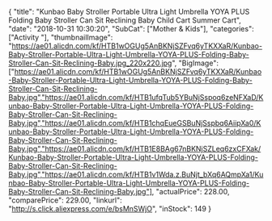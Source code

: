 {
	"title": "Kunbao Baby Stroller Portable Ultra Light Umbrella YOYA PLUS Folding Baby Stroller Can Sit Reclining Baby Child Cart Summer Cart",
	"date": "2018-10-31 10:30:20",
	"SubCat": ["Mother & Kids"],
	"categories": ["Activity "],
	"thumbnailImage": "https://ae01.alicdn.com/kf/HTB1wOGUg5AnBKNjSZFvq6yTKXXaR/Kunbao-Baby-Stroller-Portable-Ultra-Light-Umbrella-YOYA-PLUS-Folding-Baby-Stroller-Can-Sit-Reclining-Baby.jpg_220x220.jpg",
	"BigImage": ["https://ae01.alicdn.com/kf/HTB1wOGUg5AnBKNjSZFvq6yTKXXaR/Kunbao-Baby-Stroller-Portable-Ultra-Light-Umbrella-YOYA-PLUS-Folding-Baby-Stroller-Can-Sit-Reclining-Baby.jpg","https://ae01.alicdn.com/kf/HTB1ufqTub5YBuNjSspoq6zeNFXaD/Kunbao-Baby-Stroller-Portable-Ultra-Light-Umbrella-YOYA-PLUS-Folding-Baby-Stroller-Can-Sit-Reclining-Baby.jpg","https://ae01.alicdn.com/kf/HTB1chqEueGSBuNjSspbq6AiipXa0/Kunbao-Baby-Stroller-Portable-Ultra-Light-Umbrella-YOYA-PLUS-Folding-Baby-Stroller-Can-Sit-Reclining-Baby.jpg","https://ae01.alicdn.com/kf/HTB1E8BAg67nBKNjSZLeq6zxCFXak/Kunbao-Baby-Stroller-Portable-Ultra-Light-Umbrella-YOYA-PLUS-Folding-Baby-Stroller-Can-Sit-Reclining-Baby.jpg","https://ae01.alicdn.com/kf/HTB1v1Wda.z.BuNjt_bXq6AQmpXa1/Kunbao-Baby-Stroller-Portable-Ultra-Light-Umbrella-YOYA-PLUS-Folding-Baby-Stroller-Can-Sit-Reclining-Baby.jpg"],
	"actualPrice": 228.00,
	"comparePrice": 229.00,
	"linkurl": "http://s.click.aliexpress.com/e/bsMnSWjO",
	"inStock": 149
}
